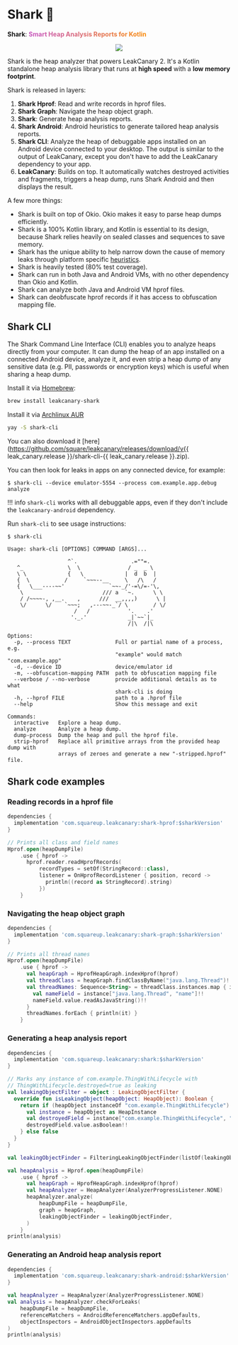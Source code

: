 # Shark 🦈

<!-- Made with http://patorjk.com/text-color-fader/ -->
**Shark**: **<span style="color:#c757bc;">S</span><span style="color:#c858b7;">m</span><span style="color:#ca5ab2;">a</span><span style="color:#cb5bad;">r</span><span style="color:#cc5ca9;">t</span><span style="color:#ce5ea4;"> </span><span style="color:#cf5f9f;">H</span><span style="color:#d0609a;">e</span><span style="color:#d26295;">a</span><span style="color:#d36390;">p</span><span style="color:#d4658c;"> </span><span style="color:#d66687;">A</span><span style="color:#d76782;">n</span><span style="color:#d8697d;">a</span><span style="color:#da6a78;">l</span><span style="color:#db6b73;">y</span><span style="color:#dc6d6f;">s</span><span style="color:#de6e6a;">i</span><span style="color:#df6f65;">s</span><span style="color:#e07160;"> </span><span style="color:#e1725b;">R</span><span style="color:#e37356;">e</span><span style="color:#e47552;">p</span><span style="color:#e5764d;">o</span><span style="color:#e77748;">r</span><span style="color:#e87943;">t</span><span style="color:#e97a3e;">s</span><span style="color:#eb7b39;"> </span><span style="color:#ec7d35;">f</span><span style="color:#ed7e30;">o</span><span style="color:#ef802b;">r</span><span style="color:#f08126;"> </span><span style="color:#f18221;">K</span><span style="color:#f3841c;">o</span><span style="color:#f48518;">t</span><span style="color:#f58613;">l</span><span style="color:#f7880e;">i</span><span style="color:#f88909;">n</span>**

<p align="center">
<img src="../images/shark.png" />
</p>

Shark is the heap analyzer that powers LeakCanary 2. It's a Kotlin standalone heap analysis library that runs at **high speed** with a **low memory footprint**.

Shark is released in layers:

1. **Shark Hprof**: Read and write records in hprof files.
2. **Shark Graph**: Navigate the heap object graph.
3. **Shark**: Generate heap analysis reports.
4. **Shark Android**: Android heuristics to generate tailored heap analysis reports.
5. **Shark CLI**: Analyze the heap of debuggable apps installed on an Android device connected to your desktop. The output is similar to the output of LeakCanary, except you don't have to add the LeakCanary dependency to your app.
6. **LeakCanary**: Builds on top. It automatically watches destroyed activities and fragments, triggers a heap dump, runs Shark Android and then displays the result.

A few more things:

* Shark is built on top of Okio. Okio makes it easy to parse heap dumps efficiently.
* Shark is a 100% Kotlin library, and Kotlin is essential to its design, because Shark relies heavily on sealed classes and sequences to save memory.
* Shark has the unique ability to help narrow down the cause of memory leaks through platform specific [heuristics](fundamentals-fixing-a-memory-leak.md#2-narrow-down-the-suspect-references).
* Shark is heavily tested (80% test coverage).
* Shark can run in both Java and Android VMs, with no other dependency than Okio and Kotlin.
* Shark can analyze both Java and Android VM hprof files.
* Shark can deobfuscate hprof records if it has access to obfuscation mapping file.

## Shark CLI

The Shark Command Line Interface (CLI) enables you to analyze heaps directly from your computer. It can dump the heap of an app installed on a connected Android device, analyze it, and even strip a heap dump of any sensitive data (e.g. PII, passwords or encryption keys) which is useful when sharing a heap dump.

Install it via [Homebrew](https://brew.sh/):

```bash
brew install leakcanary-shark
```

Install it via [Archlinux AUR](https://aur.archlinux.org/packages/shark-cli/)
```bash
yay -S shark-cli
```

You can also download it [here](https://github.com/square/leakcanary/releases/download/v{{ leak_canary.release }}/shark-cli-{{ leak_canary.release }}.zip).

You can then look for leaks in apps on any connected device, for example: 

```
$ shark-cli --device emulator-5554 --process com.example.app.debug analyze
```

!!! info
    `shark-cli` works with all debuggable apps, even if they don't include the `leakcanary-android` dependency.

Run `shark-cli` to see usage instructions:

```
$ shark-cli

Usage: shark-cli [OPTIONS] COMMAND [ARGS]...

                   ^`.                 .=""=.
   ^_              \  \               / _  _ \
   \ \             {   \             |  d  b  |
   {  \           /     `~~~--__     \   /\   /
   {   \___----~~'              `~~-_/'-=\/=-'\,
    \                         /// a  `~.      \ \
    / /~~~~-, ,__.    ,      ///  __,,,,)      \ |
    \/      \/    `~~~;   ,---~~-_`/ \        / \/
                     /   /            '.    .'
                    '._.'             _|`~~`|_
                                      /|\  /|\

Options:
  -p, --process TEXT              Full or partial name of a process, e.g.
                                  "example" would match "com.example.app"
  -d, --device ID                 device/emulator id
  -m, --obfuscation-mapping PATH  path to obfuscation mapping file
  --verbose / --no-verbose        provide additional details as to what
                                  shark-cli is doing
  -h, --hprof FILE                path to a .hprof file
  --help                          Show this message and exit

Commands:
  interactive   Explore a heap dump.
  analyze       Analyze a heap dump.
  dump-process  Dump the heap and pull the hprof file.
  strip-hprof   Replace all primitive arrays from the provided heap dump with
                arrays of zeroes and generate a new "-stripped.hprof" file.
```


## Shark code examples

### Reading records in a hprof file

```groovy
dependencies {
  implementation 'com.squareup.leakcanary:shark-hprof:$sharkVersion'
}
```

```kotlin
// Prints all class and field names
Hprof.open(heapDumpFile)
    .use { hprof ->
      hprof.reader.readHprofRecords(
          recordTypes = setOf(StringRecord::class),
          listener = OnHprofRecordListener { position, record ->
            println((record as StringRecord).string)
          })
    }
```

### Navigating the heap object graph

```groovy
dependencies {
  implementation 'com.squareup.leakcanary:shark-graph:$sharkVersion'
}
```

```kotlin
// Prints all thread names
Hprof.open(heapDumpFile)
    .use { hprof ->
      val heapGraph = HprofHeapGraph.indexHprof(hprof)
      val threadClass = heapGraph.findClassByName("java.lang.Thread")!!
      val threadNames: Sequence<String> = threadClass.instances.map { instance ->
        val nameField = instance["java.lang.Thread", "name"]!!
        nameField.value.readAsJavaString()!!
      }
      threadNames.forEach { println(it) }
    }
```

### Generating a heap analysis report

```groovy
dependencies {
  implementation 'com.squareup.leakcanary:shark:$sharkVersion'
}
```

```kotlin
// Marks any instance of com.example.ThingWithLifecycle with
// ThingWithLifecycle.destroyed=true as leaking
val leakingObjectFilter = object : LeakingObjectFilter {
  override fun isLeakingObject(heapObject: HeapObject): Boolean {
    return if (heapObject instanceOf "com.example.ThingWithLifecycle") {
      val instance = heapObject as HeapInstance
      val destroyedField = instance["com.example.ThingWithLifecycle", "destroyed"]!!
      destroyedField.value.asBoolean!!
    } else false
  }
}

val leakingObjectFinder = FilteringLeakingObjectFinder(listOf(leakingObjectFilter))

val heapAnalysis = Hprof.open(heapDumpFile)
    .use { hprof ->
      val heapGraph = HprofHeapGraph.indexHprof(hprof)
      val heapAnalyzer = HeapAnalyzer(AnalyzerProgressListener.NONE)
      heapAnalyzer.analyze(
          heapDumpFile = heapDumpFile,
          graph = heapGraph,
          leakingObjectFinder = leakingObjectFinder,
      )
    }
println(analysis)
```

### Generating an Android heap analysis report

```groovy
dependencies {
  implementation 'com.squareup.leakcanary:shark-android:$sharkVersion'
}
```


```kotlin
val heapAnalyzer = HeapAnalyzer(AnalyzerProgressListener.NONE)
val analysis = heapAnalyzer.checkForLeaks(
    heapDumpFile = heapDumpFile,
    referenceMatchers = AndroidReferenceMatchers.appDefaults,
    objectInspectors = AndroidObjectInspectors.appDefaults
)
println(analysis)
```
